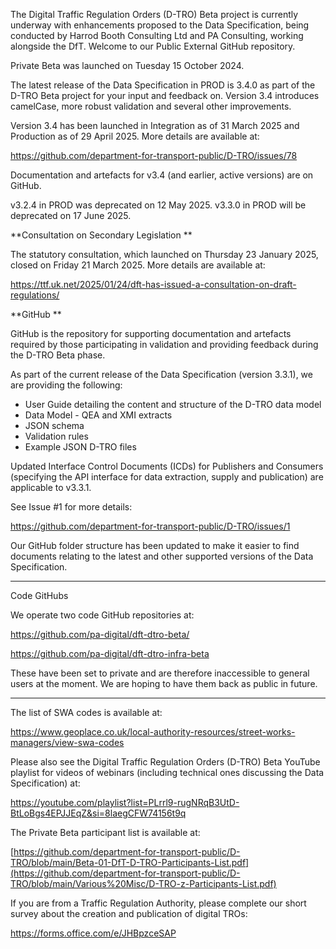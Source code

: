 The Digital Traffic Regulation Orders (D-TRO) Beta project is currently underway with enhancements proposed to the Data Specification, being conducted by Harrod Booth Consulting Ltd and PA Consulting, working alongside the DfT. Welcome to our Public External GitHub repository.

Private Beta was launched on Tuesday 15 October 2024. 
 
The latest release of the Data Specification in PROD is 3.4.0 as part of the D-TRO Beta project for your input and feedback on. Version 3.4 introduces camelCase, more robust validation and several other improvements. 

Version 3.4 has been launched in Integration as of 31 March 2025 and Production as of 29 April 2025. More details are available at:

https://github.com/department-for-transport-public/D-TRO/issues/78

Documentation and artefacts for v3.4 (and earlier, active versions) are on GitHub. 

v3.2.4 in PROD was deprecated on 12 May 2025. v3.3.0 in PROD will be deprecated on 17 June 2025.

**Consultation on Secondary Legislation
**

The statutory consultation, which launched on Thursday 23 January 2025, closed on Friday 21 March 2025. More details are available at:

https://ttf.uk.net/2025/01/24/dft-has-issued-a-consultation-on-draft-regulations/

**GitHub
**

GitHub is the repository for supporting documentation and artefacts required by those participating in validation and providing feedback during the D-TRO Beta phase.
 
As part of the current release of the Data Specification (version 3.3.1), we are providing the following:
 
- User Guide detailing the content and structure of the D-TRO data model
- Data Model - QEA and XMI extracts
- JSON schema
- Validation rules
- Example JSON D-TRO files

Updated Interface Control Documents (ICDs) for Publishers and Consumers (specifying the API interface for data extraction, supply and publication) are applicable to v3.3.1.

See Issue #1 for more details:

https://github.com/department-for-transport-public/D-TRO/issues/1

Our GitHub folder structure has been updated to make it easier to find documents relating to the latest and other supported versions of the Data Specification. 

---

Code GitHubs

We operate two code GitHub repositories at:

https://github.com/pa-digital/dft-dtro-beta/

https://github.com/pa-digital/dft-dtro-infra-beta

These have been set to private and are therefore inaccessible to general users at the moment. We are hoping to have them back as public in future. 

---

The list of SWA codes is available at:

https://www.geoplace.co.uk/local-authority-resources/street-works-managers/view-swa-codes

Please also see the Digital Traffic Regulation Orders (D-TRO) Beta YouTube playlist for videos of webinars (including technical ones discussing the Data Specification) at:
 
https://youtube.com/playlist?list=PLrrl9-rugNRqB3UtD-BtLoBgs4EPJJEqZ&si=8laegCFW74156t9q

The Private Beta participant list is available at:

[https://github.com/department-for-transport-public/D-TRO/blob/main/Beta-01-DfT-D-TRO-Participants-List.pdf](https://github.com/department-for-transport-public/D-TRO/blob/main/Various%20Misc/D-TRO-z-Participants-List.pdf)

If you are from a Traffic Regulation Authority, please complete our short survey about the creation and publication of digital TROs:

https://forms.office.com/e/JHBpzceSAP
